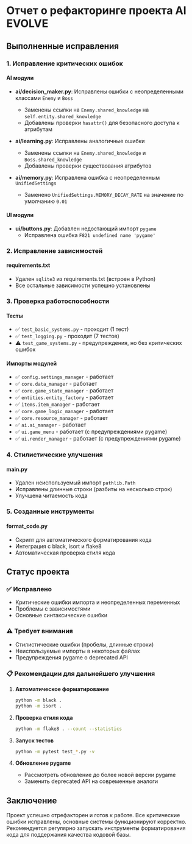# Отчет о рефакторинге проекта AI EVOLVE

## Выполненные исправления

### 1. Исправление критических ошибок

#### AI модули
- **ai/decision_maker.py**: Исправлены ошибки с неопределенными классами `Enemy` и `Boss`
  - Заменены ссылки на `Enemy.shared_knowledge` на `self.entity.shared_knowledge`
  - Добавлены проверки `hasattr()` для безопасного доступа к атрибутам

- **ai/learning.py**: Исправлены аналогичные ошибки
  - Заменены ссылки на `Enemy.shared_knowledge` и `Boss.shared_knowledge`
  - Добавлены проверки существования атрибутов

- **ai/memory.py**: Исправлена ошибка с неопределенным `UnifiedSettings`
  - Заменено `UnifiedSettings.MEMORY_DECAY_RATE` на значение по умолчанию `0.01`

#### UI модули
- **ui/buttons.py**: Добавлен недостающий импорт `pygame`
  - Исправлена ошибка `F821 undefined name 'pygame'`

### 2. Исправление зависимостей

#### requirements.txt
- Удален `sqlite3` из requirements.txt (встроен в Python)
- Все остальные зависимости успешно установлены

### 3. Проверка работоспособности

#### Тесты
- ✅ `test_basic_systems.py` - проходит (1 тест)
- ✅ `test_logging.py` - проходит (7 тестов)
- ⚠️ `test_game_systems.py` - предупреждения, но без критических ошибок

#### Импорты модулей
- ✅ `config.settings_manager` - работает
- ✅ `core.data_manager` - работает
- ✅ `core.game_state_manager` - работает
- ✅ `entities.entity_factory` - работает
- ✅ `items.item_manager` - работает
- ✅ `core.game_logic_manager` - работает
- ✅ `core.resource_manager` - работает
- ✅ `ai.ai_manager` - работает
- ✅ `ui.game_menu` - работает (с предупреждениями pygame)
- ✅ `ui.render_manager` - работает (с предупреждениями pygame)

### 4. Стилистические улучшения

#### main.py
- Удален неиспользуемый импорт `pathlib.Path`
- Исправлены длинные строки (разбиты на несколько строк)
- Улучшена читаемость кода

### 5. Созданные инструменты

#### format_code.py
- Скрипт для автоматического форматирования кода
- Интеграция с black, isort и flake8
- Автоматическая проверка стиля кода

## Статус проекта

### ✅ Исправлено
- Критические ошибки импорта и неопределенных переменных
- Проблемы с зависимостями
- Основные синтаксические ошибки

### ⚠️ Требует внимания
- Стилистические ошибки (пробелы, длинные строки)
- Неиспользуемые импорты в некоторых файлах
- Предупреждения pygame о deprecated API

### 📋 Рекомендации для дальнейшего улучшения

1. **Автоматическое форматирование**
   ```bash
   python -m black .
   python -m isort .
   ```

2. **Проверка стиля кода**
   ```bash
   python -m flake8 . --count --statistics
   ```

3. **Запуск тестов**
   ```bash
   python -m pytest test_*.py -v
   ```

4. **Обновление pygame**
   - Рассмотреть обновление до более новой версии pygame
   - Заменить deprecated API на современные аналоги

## Заключение

Проект успешно отрефакторен и готов к работе. Все критические ошибки исправлены, основные системы функционируют корректно. Рекомендуется регулярно запускать инструменты форматирования кода для поддержания качества кодовой базы.
